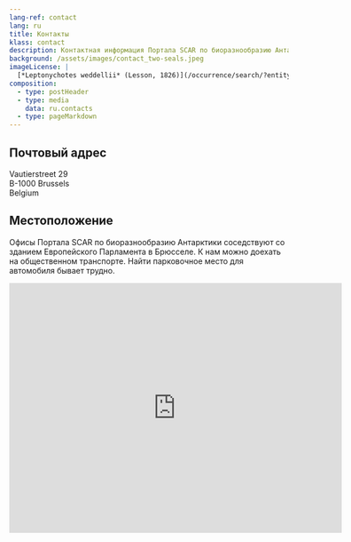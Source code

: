 ```yaml
---
lang-ref: contact
lang: ru
title: Контакты
klass: contact
description: Контактная информация Портала SCAR по биоразнообразию Антарктики
background: /assets/images/contact_two-seals.jpeg
imageLicense: |
  [*Leptonychotes weddellii* (Lesson, 1826)](/occurrence/search/?entity=3117363331)
composition:
  - type: postHeader
  - type: media
    data: ru.contacts
  - type: pageMarkdown
---
```


## Почтовый адрес

Vautierstreet 29 \
B-1000 Brussels\
Belgium

## Местоположение

Офисы Портала SCAR по биоразнообразию Антарктики соседствуют со зданием Европейского Парламента в Брюсселе. К нам можно доехать на общественном транспорте. Найти парковочное место для автомобиля бывает трудно.

<iframe src="https://www.google.com/maps/embed?pb=!1m18!1m12!1m3!1d2519.70329648538!2d4.374443315795258!3d50.83665947953059!2m3!1f0!2f0!3f0!3m2!1i1024!2i768!4f13.1!3m3!1m2!1s0x47c3c499ddc0b333%3A0xe654868c0fc7ac40!2sRue%20Vautier%2029%2C%201000%20Bruxelles!5e0!3m2!1sen!2sbe!4v1659100168520!5m2!1sen!2sbe" width="600" height="450" style="border:0;" allowfullscreen="" loading="lazy" referrerpolicy="no-referrer-when-downgrade"></iframe>
